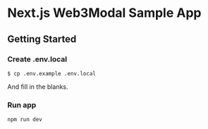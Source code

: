 # Next.js Web3Modal Sample App

## Getting Started

### Create .env.local

```
$ cp .env.example .env.local
```

And fill in the blanks.

### Run app

```bash
npm run dev
```

